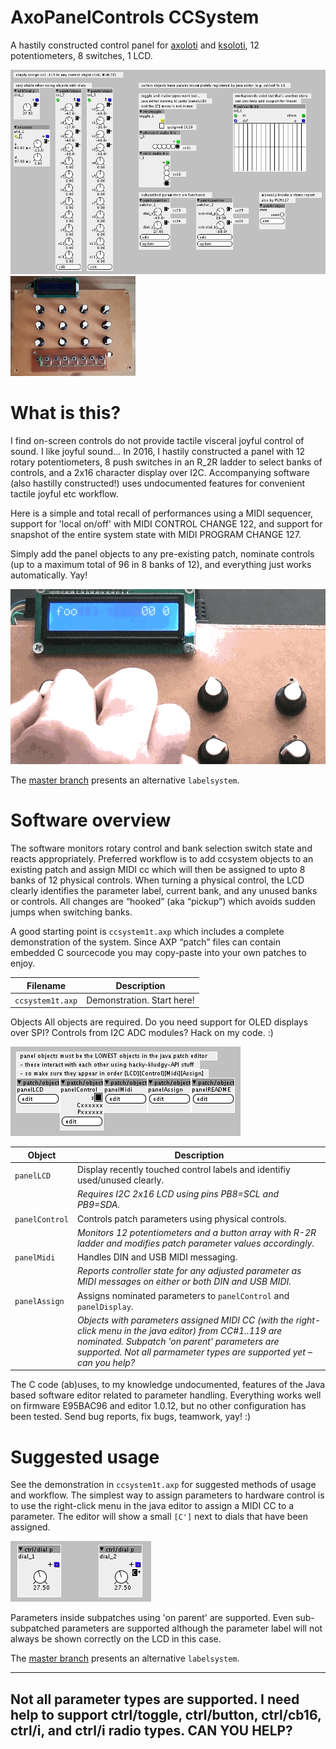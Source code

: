 # AxoPanelControls CCSystem
A hastily constructed control panel for [axoloti](https://github.com/axoloti/axoloti) and [ksoloti](https://github.com/ksoloti), 12 potentiometers, 8 switches, 1 LCD.

![screenshot of axoloti patch](ccsystem1t.png) ![photograph of hastily constructed plywood control panel](hastypanel.png) 

# What is this?
I find on-screen controls do not provide tactile visceral joyful control of sound. I like joyful sound... In 2016, I hastily constructed a panel with 12 rotary potentiometers, 8 push switches in an R_2R ladder to select banks of controls, and a 2x16 character display over I2C. Accompanying software (also hastilly constructed!) uses undocumented features for convenient tactile joyful etc workflow.

Here is a simple and total recall of performances using a MIDI sequencer, support for 'local on/off' with MIDI CONTROL CHANGE 122, and support for snapshot of the entire system state with MIDI PROGRAM CHANGE 127.

Simply add the panel objects to any pre-existing patch, nominate controls (up to a maximum total of 96 in 8 banks of 12), and everything just works automatically. Yay!

![physically moving a control displays the associated label](usage-3.gif)

The [master branch](../../) presents an alternative `labelsystem`.

# Software overview
The software monitors rotary control and bank selection switch state and reacts appropriately. Preferred workflow is to add ccsystem objects to an existing patch and assign MIDI cc which will then be assigned to upto 8 banks of 12 physical controls. When turning a physical control, the LCD clearly identifies the parameter label, current bank, and any unused banks or controls. All changes are “hooked” (aka “pickup”) which avoids sudden jumps when switching banks.

A good starting point is `ccsystem1t.axp` which includes a complete demonstration of the system. Since AXP “patch” files can contain embedded C sourcecode you may copy-paste into your own patches to enjoy.

| Filename | Description |
|----------|-------------|
| `ccsystem1t.axp` | Demonstration. Start here! |

Objects
All objects are required. Do you need support for OLED displays over SPI? Controls from I2C ADC modules? Hack on my code. :)

![ccsystem panel objects](ccsystem-panel.png)

| Object | Description |
|--------|-------------|
| `panelLCD` | Display recently touched control labels and identifiy used/unused clearly. 
| | *Requires I2C 2x16 LCD using pins PB8=SCL and PB9=SDA.* |
| `panelControl` | Controls patch parameters using physical controls. 
| | *Monitors 12 potentiometers and a button array with R-2R ladder and modifies patch parameter values accordingly.* |
| `panelMidi` | Handles DIN and USB MIDI messaging. 
| | *Reports controller state for any adjusted parameter as MIDI messages on either or both DIN and USB MIDI.* |
| `panelAssign` | Assigns nominated parameters to `panelControl` and `panelDisplay`. 
| | *Objects with parameters assigned MIDI CC (with the right-click menu in the java editor) from CC#1..119 are nominated. Subpatch 'on parent' parameters are supported.  Not all parmameter types are supported yet – can you help?* |

The C code (ab)uses, to my knowledge undocumented, features of the Java based software editor related to parameter handling. Everything works well on firmware E95BAC96 and editor 1.0.12, but no other configuration has been tested. Send bug reports, fix bugs, teamwork, yay! :)

# Suggested usage
See the demonstration in `ccsystem1t.axp` for suggested methods of usage and workflow. The simplest way to assign parameters to hardware control is to use the right-click menu in the java editor to assign a MIDI CC to a parameter. The editor will show a small `[C']` next to dials that have been assigned. 

![nominating parameters for hardware control](ccsystem-assigning.png)

Parameters inside subpatches using 'on parent' are supported. Even sub-subpatched parameters are supported although the parameter label will not always be shown correctly on the LCD in this case.

The [master branch](../../) presents an alternative `labelsystem`.

---
Not all parameter types are supported. I need help to support ctrl/toggle, ctrl/button, ctrl/cb16, ctrl/i, and ctrl/i radio types. CAN YOU HELP?
---
